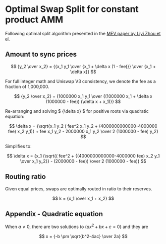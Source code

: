 # Optimal Swap Split for constant product AMM

Following optimal split algorithm presented in the [MEV paper by Liyi Zhou et al.](https://arxiv.org/pdf/2106.07371.pdf)

## Amount to sync prices

$$ {y_2 \over x_2} = {{x_1 y_1  \over {x_1 + \delta x (1 - fee)}} \over {x_1 + \delta x}} $$

For full integer math and Uniswap V3 consistency, we denote the fee as a fraction of 1,000,000.

$$ {y_2 \over x_2} = {1000000 x_1 y_1  \over {(1000000 x_1 + \delta x (1000000 - fee)) (\delta x + x_1)}} $$

Re-arranging and solving $ {\delta x} $ for positive roots via quadratic equation:

$$ \delta x = {\sqrt{x_1 y_2 ( fee^2 x_1 y_2 + (4000000000000-4000000 fee) x_2 y_1)} + fee x_1 y_2 - 2000000 x_1 y_2 \over 2 (1000000 - fee) y_2} $$

Simplifies to:

$$ \delta x = {x_1 (\sqrt{( fee^2 + {(4000000000000-4000000 fee) x_2 y_1 \over x_1 y_2}} - (2000000 - fee)) \over 2 (1000000 - fee)} $$

## Routing ratio

Given equal prices, swaps are optimally routed in ratio to their reserves.

$$ k = {x_1 \over x_1 + x_2} $$

## Appendix - Quadratic equation

When ${a \ne 0}$, there are two solutions to ${(ax^2 + bx + c = 0)}$ and they are 

$$ x = {-b \pm \sqrt{b^2-4ac} \over 2a} $$
